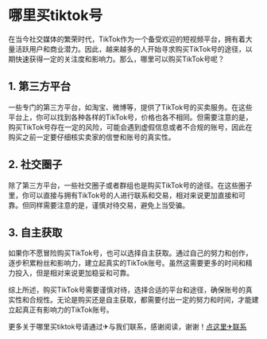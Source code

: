 # 哪里买tiktok号

在当今社交媒体的繁荣时代，TikTok作为一个备受欢迎的短视频平台，拥有着大量活跃用户和商业潜力。因此，越来越多的人开始寻求购买TikTok号的途径，以期快速获得一定的关注度和影响力。那么，哪里可以购买TikTok号呢？

## 1. 第三方平台
一些专门的第三方平台，如淘宝、微博等，提供了TikTok号的买卖服务。在这些平台上，你可以找到各种各样的TikTok号，价格也各不相同。但需要注意的是，购买TikTok号存在一定的风险，可能会遇到虚假信息或者不合规的账号，因此在购买之前一定要仔细核实卖家的信誉和账号的真实性。

## 2. 社交圈子
除了第三方平台，一些社交圈子或者群组也是购买TikTok号的途径。在这些圈子里，你可以直接与拥有TikTok号的人进行联系和交易，相对来说更加直接和可靠。但同样需要注意的是，谨慎对待交易，避免上当受骗。

## 3. 自主获取
如果你不愿冒险购买TikTok号，也可以选择自主获取。通过自己的努力和创作，逐步积累粉丝和影响力，建立起真实的TikTok账号。虽然这需要更多的时间和精力投入，但是相对来说更加稳妥和可靠。

综上所述，购买TikTok号需要谨慎对待，选择合适的平台和途径，确保账号的真实性和合规性。无论是购买还是自主获取，都需要付出一定的努力和时间，才能建立起真正有影响力的TikTok账号。

更多关于哪里买tiktok号请通过✈与我们联系，感谢阅读，谢谢！[点这里✈联系](https://ss.k02.cc)